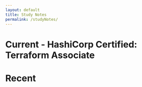 ```yaml
---
layout: default
title: Study Notes
permalink: /studyNotes/
---
```


# Current - HashiCorp Certified: Terraform Associate

# Recent